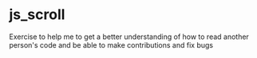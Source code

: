 js_scroll
=========

Exercise to help me to get a better understanding of how to read another person's code and be able to make contributions and fix bugs

